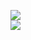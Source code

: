 [![](https://img.shields.io/badge/Made%20With-Github%20Spray-lightgrey.svg?style=for-the-badge&logo=github)](https://github.com/Annihil/github-spray#18222)  
[![](https://i.imgur.com/2DrTn0Z.gif)](https://github.com/Annihil/github-spray)
